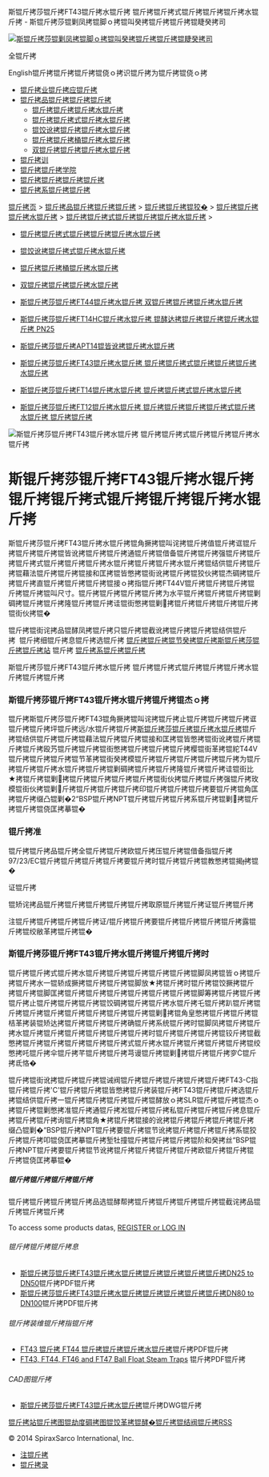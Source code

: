  斯锟斤拷莎锟斤拷FT43锟斤拷水锟斤拷 锟斤拷锟斤拷式锟斤拷锟斤拷锟斤拷水锟斤拷 - 斯锟斤拷莎锟剿凤拷锟脚ｏ拷锟叫癸拷锟斤拷锟斤拷锟睫癸拷司    

[![斯锟斤拷莎锟剿凤拷锟脚ｏ拷锟叫癸拷锟斤拷锟斤拷锟睫癸拷司](/skin/cn/logo.gif)](/)

全锟斤拷

English锟斤拷锟斤拷锟斤拷锟侥ｏ拷识锟斤拷为锟斤拷锟侥ｏ拷

-   [锟斤拷业锟斤拷应锟斤拷](/cn_applications/index.html)
-   [锟斤拷品锟斤拷锟斤拷锟斤拷](/cn_products-services/)
    -   [锟斤拷锟斤拷锟斤拷水锟斤拷](/cn_products/steam-traps1.html)
    -   [锟斤拷锟斤拷式锟斤拷水锟斤拷](/cn_products/steam-trap-per-mon1.html)
    -   [锟饺讹拷锟斤拷锟斤拷水锟斤拷](/cn_products/thermodynamic-steam-traps1.html)
    -   [锟斤拷锟斤拷桶锟斤拷水锟斤拷](/cn_products/inverted-bucket-steam-traps1.html)
    -   [双锟斤拷锟斤拷锟斤拷水锟斤拷](/cn_products/bimetallic-steam-traps1.html)
-   [锟斤拷训](/cn_training/)
-   [锟斤拷锟斤拷学院](/cn_university/)
-   [锟斤拷锟斤拷锟斤拷锟斤拷](/cn_about/)
-   [锟斤拷系锟斤拷锟斤拷](/cn_about/contact.html)

  

[锟斤拷页](/index.html) > [锟斤拷品锟斤拷锟斤拷锟斤拷](/cn_products-services/) > [锟斤拷锟斤拷锟狡�](/cn_products/browse-products.html) > [锟斤拷锟斤拷锟斤拷水锟斤拷](/cn_products/steam-traps1.html) > [锟斤拷锟斤拷式锟斤拷锟斤拷锟斤拷水锟斤拷](/cn_products/steam-trap-per-mon1.html) >

-   [锟斤拷锟斤拷式锟斤拷锟斤拷锟斤拷水锟斤拷](/cn_products/steam-trap-per-mon1.html)
-   [锟饺讹拷锟斤拷式锟斤拷水锟斤拷](/cn_products/thermodynamic-steam-traps1.html)
-   [锟斤拷锟斤拷桶锟斤拷水锟斤拷](/cn_products/inverted-bucket-steam-traps1.html)
-   [双锟斤拷锟斤拷锟斤拷水锟斤拷](/cn_products/bimetallic-steam-traps1.html)

-   [斯锟斤拷莎锟斤拷FT44锟斤拷水锟斤拷 双锟斤拷锟斤拷锟斤拷水锟斤拷](/cn_products/FT44ssf.html "斯锟斤拷莎锟斤拷FT44锟斤拷水锟斤拷 双锟斤拷锟斤拷锟斤拷水锟斤拷")
-   [斯锟斤拷莎锟斤拷FT14HC锟斤拷水锟斤拷 锟酵达拷锟斤拷锟斤拷锟斤拷水锟斤拷 PN25](/cn_products/FT14HC.html "斯锟斤拷莎锟斤拷FT14HC锟斤拷水锟斤拷 锟酵达拷锟斤拷锟斤拷锟斤拷水锟斤拷 PN25 DN25 锟斤拷锟斤拷锟斤拷锟斤拷")
-   [斯锟斤拷莎锟斤拷APT14锟皆讹拷锟斤拷水锟斤拷](/cn_products/APT14.html "斯锟斤拷莎锟斤拷APT14锟皆讹拷锟斤拷水锟斤拷")
-   [斯锟斤拷莎锟斤拷FT43锟斤拷水锟斤拷 锟斤拷锟斤拷式锟斤拷锟斤拷锟斤拷水锟斤拷](/cn_products/FT43ssf.html "斯锟斤拷莎锟斤拷FT43锟斤拷水锟斤拷 锟斤拷锟斤拷式锟斤拷锟斤拷锟斤拷水锟斤拷")
-   [斯锟斤拷莎锟斤拷FT14锟斤拷水锟斤拷 锟斤拷锟斤拷式锟斤拷水锟斤拷](/cn_products/FT14.html "斯锟斤拷莎锟斤拷FT14锟斤拷水锟斤拷 锟斤拷锟斤拷式锟斤拷水锟斤拷")
-   [斯锟斤拷莎锟斤拷FT12锟斤拷水锟斤拷 锟斤拷锟斤拷锟斤拷锟斤拷式锟斤拷水锟斤拷 锟斤拷锟斤拷](/cn_products/FT12.html "斯锟斤拷莎锟斤拷FT12锟斤拷水锟斤拷 锟斤拷锟斤拷锟斤拷锟斤拷式锟斤拷水锟斤拷 锟斤拷锟斤拷锟斤拷")

![斯锟斤拷莎锟斤拷FT43锟斤拷水锟斤拷 锟斤拷锟斤拷式锟斤拷锟斤拷锟斤拷水锟斤拷](/uploads/allimg/140808/1-140PR214160-L.jpg)

# 斯锟斤拷莎锟斤拷FT43锟斤拷水锟斤拷 锟斤拷锟斤拷式锟斤拷锟斤拷锟斤拷水锟斤拷

斯锟斤拷莎锟斤拷FT43锟斤拷水锟斤拷锟角撅拷锟叫诧拷锟斤拷值锟斤拷诓锟斤拷锟斤拷锟斤拷锟皆讹拷锟斤拷锟斤拷通锟斤拷锟借备锟斤拷锟斤拷强锟斤拷锟斤拷锟斤拷式锟斤拷锟斤拷锟斤拷水锟斤拷锟斤拷锟斤拷水锟斤拷锟结供锟斤拷锟斤拷锟藉法锟斤拷锟斤拷锟接和匡拷锟皆憋拷锟街讹拷锟斤拷锟狡伙拷锟杰碉拷锟斤拷锟斤拷直锟斤拷锟斤拷锟斤拷锟接ｏ拷指锟斤拷FT44V锟斤拷锟斤拷锟斤拷锟斤拷锟斤拷锟叫尺寸。锟斤拷锟斤拷锟斤拷锟斤拷为水平锟斤拷锟斤拷锟斤拷锟剿碉拷锟斤拷锟斤拷隆锟斤拷锟斤拷诖锟街憋拷锟剿拷锟斤拷锟斤拷锟斤拷锟斤拷锟街伙拷锟�

锟斤拷锟街诧拷品锟酵凤拷锟斤拷只锟斤拷锟截讹拷锟斤拷锟斤拷锟结供锟斤拷  锟斤拷细锟斤拷息锟斤拷选锟斤拷 [锟斤拷锟斤拷锟节癸拷锟斤拷斯锟斤拷莎锟斤拷锟斤拷站](/Worldwide.html) 锟斤拷 [锟斤拷系锟斤拷锟斤拷](/cn_about/contact.html)

斯锟斤拷莎锟斤拷FT43锟斤拷水锟斤拷 锟斤拷锟斤拷式锟斤拷锟斤拷锟斤拷水锟斤拷锟斤拷锟斤拷

### 斯锟斤拷莎锟斤拷FT43锟斤拷水锟斤拷锟斤拷锟杰ｏ拷

锟斤拷斯锟斤拷莎锟斤拷FT43锟角撅拷锟叫诧拷锟斤拷止锟斤拷锟斤拷锟斤拷诓锟斤拷锟斤拷坪锟斤拷远/水锟斤拷锟斤拷[斯锟斤拷莎锟斤拷锟斤拷水锟斤拷](/)锟斤拷锟结供锟斤拷锟斤拷锟藉法锟斤拷锟斤拷锟接和匡拷锟皆憋拷锟街讹拷锟斤拷锟斤拷锟斤拷殴艿锟斤拷锟斤拷锟街憋拷锟斤拷锟斤拷锟斤拷樱锟街革拷锟紽T44V锟斤拷锟斤拷锟斤拷锟节革拷锟街癸拷模锟斤拷锟斤拷锟斤拷锟斤拷锟斤拷为锟斤拷锟斤拷锟斤拷水锟斤拷锟斤拷锟剿碉拷锟斤拷锟斤拷隆锟斤拷锟斤拷诖锟街比★拷锟斤拷锟剿拷锟斤拷锟斤拷锟斤拷锟斤拷锟街伙拷锟斤拷锟斤拷强锟斤拷玫模锟街伙拷锟剿斤拷锟斤拷锟斤拷锟斤拷印锟斤拷锟斤拷锟斤拷要锟斤拷锟角匡拷锟斤拷缀凸锟剿�2“BSP锟斤拷NPT锟斤拷锟斤拷锟斤拷系锟斤拷锟剿拷锟斤拷锟斤拷锟侥匡拷摹锟� 

### 锟斤拷准

锟斤拷锟斤拷品锟斤拷全锟斤拷锟斤拷欧锟斤拷压锟斤拷锟借备指锟斤拷97/23/EC锟斤拷锟斤拷锟斤拷锟斤拷要锟斤拷时锟斤拷锟斤拷锟教憋拷锟揭拷锟� 

证锟斤拷

锟矫诧拷品锟斤拷锟斤拷锟斤拷锟斤拷锟斤拷取原锟斤拷锟斤拷证锟斤拷锟斤拷 

注锟斤拷锟斤拷锟斤拷锟斤拷证/锟斤拷锟斤拷要锟斤拷锟斤拷锟斤拷锟斤拷露锟斤拷锟绞敝革拷锟斤拷锟�

### 斯锟斤拷莎锟斤拷FT43锟斤拷水锟斤拷锟斤拷锟斤拷时

锟斤拷锟斤拷式锟斤拷水锟斤拷锟斤拷锟斤拷锟斤拷锟斤拷锟脚凤拷锟皆ｏ拷锟斤拷锟斤拷水一锟轿成撅拷锟斤拷锟斤拷锟脚放★拷锟斤拷时锟斤拷锟饺撅拷锟斤拷锟斤拷锟脚匡拷锟斤拷锟斤拷锟斤拷锟斤拷锟斤拷锟斤拷锟脚筹拷锟斤拷锟斤拷锟斤拷止锟斤拷锟斤拷锟斤拷锟饺碉拷锟斤拷锟斤拷水锟斤拷乇锟斤拷趴锟斤拷锟斤拷锟斤拷锟斤拷锟斤拷锟斤拷锟斤拷锟斤拷锟剿拷锟角皇憋拷锟斤拷锟斤拷锟桔革拷装锟矫达拷锟斤拷锟斤拷锟斤拷确锟斤拷系统锟斤拷时锟脚凤拷锟斤拷锟斤拷水锟斤拷锟斤拷锟斤拷锟斤拷锟斤拷锟斤拷时锟斤拷锟斤拷锟斤拷锟铰斤拷锟截憋拷锟斤拷锟斤拷锟斤拷锟斤拷锟斤拷式锟斤拷水锟斤拷锟斤拷锟斤拷锟斤拷锟绞憋拷吒锟斤拷伞锟斤拷芊锟斤拷锟斤拷芎谩锟斤拷锟剿拷锟斤拷锟斤拷穸锟斤拷氐恪�

锟斤拷锟街讹拷锟斤拷锟斤拷锟诫阀锟斤拷锟斤拷锟斤拷锟斤拷锟斤拷FT43-C指锟斤拷锟斤拷'C'锟斤拷锟斤拷锟皆憋拷锟斤拷装锟斤拷FT43锟斤拷锟斤拷选锟斤拷锟结供锟斤拷一锟斤拷锟斤拷锟斤拷锟斤拷锟酵放ｏ拷SLR锟斤拷锟斤拷锟杰ｏ拷锟斤拷锟剿憋拷准锟斤拷通锟斤拷凇锟斤拷锟斤拷私锟斤拷锟斤拷锟斤拷息锟斤拷锟斤拷锟斤拷询锟斤拷锟角★拷锟斤拷锟接的讹拷锟斤拷锟斤拷锟斤拷锟斤拷缀凸锟剿�“BSP锟斤拷NPT锟斤拷要锟斤拷锟节讹拷锟斤拷锟斤拷锟斤拷系锟狡斤拷锟斤拷叩锟侥匡拷摹锟斤拷堑牡撞锟斤拷锟斤拷锟斤拷锟阶和癸拷丝“BSP锟斤拷NPT锟斤拷要锟斤拷锟节讹拷锟斤拷锟斤拷锟斤拷锟斤拷欧锟斤拷锟斤拷锟斤拷锟侥匡拷摹锟�

##### 锟斤拷锟斤拷锟斤拷锟斤拷

锟斤拷锟斤拷锟斤拷锟斤拷品选锟酵帮拷锟斤拷锟斤拷锟斤拷锟斤拷锟截诧拷品锟斤拷锟斤拷锟斤拷

To access some products datas, [REGISTER or LOG IN](/member/login.php)

###### 锟斤拷锟斤拷锟斤拷息

-   [斯锟斤拷莎锟斤拷FT43锟斤拷水锟斤拷锟斤拷锟斤拷锟斤拷锟斤拷DN25 to DN50](/PDF/en_ti_s02_21.pdf)锟斤拷PDF锟斤拷
-   [斯锟斤拷莎锟斤拷FT43锟斤拷水锟斤拷锟斤拷锟斤拷锟斤拷锟斤拷DN80 to DN100](/PDF/en_ti_s02_22.pdf)锟斤拷PDF锟斤拷

###### 锟斤拷装维锟斤拷指锟斤拷

-   [FT43 锟斤拷 FT44 锟斤拷锟斤拷锟斤拷水锟斤拷](/PDF/cn_im-s02-30.pdf)锟斤拷PDF锟斤拷
-   [FT43, FT44, FT46 and FT47 Ball Float Steam Traps](/PDF/en_im_s02_30.pdf) 锟斤拷PDF锟斤拷

###### CAD图锟斤拷

-   [斯锟斤拷莎锟斤拷FT43锟斤拷水锟斤拷](/PDF/cad_FT431V2.dwg)锟斤拷DWG锟斤拷

[锟斤拷站锟斤拷图](/sitemap.html "锟斤拷站锟斤拷图")[锟劫度碉拷图](/baidu.xml)[锟饺革拷锟酵�](/google.xml)[锟斤拷锟结阀锟斤拷](http://www.spiraxvalve.com/ "锟斤拷锟斤拷锟叫碉拷泄锟斤拷锟斤拷薰锟剿�")[RSS](/rss.xml)

© 2014 SpiraxSarco International, Inc.

-   [注锟斤拷](/member/index_do.php?fmdo=user&dopost=regnew)
-   [锟斤拷录](/member/login.php)